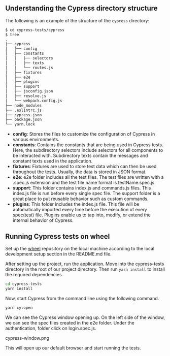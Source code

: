 ## Understanding the Cypress directory structure

The following is an example of the structure of the `cypress` directory:

```bash
$ cd cypress-tests/cypress
$ tree
.
├── cypress
│   ├── config
│   ├── constants
│   │   ├── selectors
│   │   ├── texts
│   │   └── routes.js
│   ├── fixtures
│   ├── e2e
│   ├── plugins
│   ├── support
│   ├── jsconfig.json
│   ├── resolve.js
│   └── webpack.config.js
├── node_modules
├── .eslintrc.js
├── cypress.json
├── package.json
└── yarn.lock
```

- **config**: Stores the files to customize the configuration of Cypress in
  various environments.
- **constants**: Contains the constants that are being used in Cypress tests.
  Here, the subdirectory selectors include selectors for all components to be
  interacted with. Subdirectory texts contain the messages and constant texts
  used in the application.
- **fixtures**: Fixtures are used to store test data which can then be used
  throughout the tests. Usually, the data is stored in JSON format.
- **e2e**: e2e folder includes all the test files. The test files are written
  with a .spec.js extension and the test file name format is testName.spec.js.
- **support**: This folder contains index.js and commands.js files. This
  index.js file is run before every single spec file. The support folder is a
  great place to put reusable behavior such as custom commands.
- **plugins**: This folder includes the index.js file. This file will be
  automatically imported every time before the execution of every spec(test)
  file. Plugins enable us to tap into, modify, or extend the internal behavior
  of Cypress.

## Running Cypress tests on wheel

Set up the [wheel](https://github.com/bigbinary/wheel) repository on the local
machine according to the local development setup section in the README.md file.

After setting up the project, run the application. Move into the cypress-tests
directory in the root of our project directory. Then run `yarn install` to
install the required dependencies.

```bash
cd cypress-tests
yarn install
```

Now, start Cypress from the command line using the following command.

```bash
yarn cy:open
```

We can see the Cypress window opening up. On the left side of the window, we can
see the spec files created in the e2e folder. Under the authentication, folder
click on login.spec.js.

<image>cypress-window.png</image>

This will open up our default browser and start running the tests.
